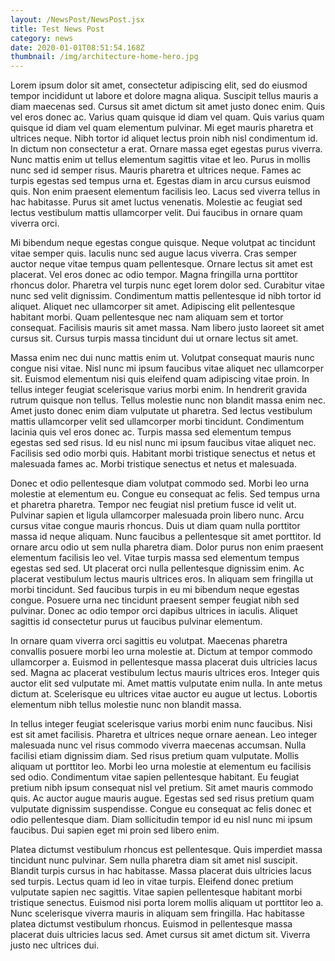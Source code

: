 ```yaml
---
layout: /NewsPost/NewsPost.jsx
title: Test News Post
category: news
date: 2020-01-01T08:51:54.168Z
thumbnail: /img/architecture-home-hero.jpg
---
```

Lorem ipsum dolor sit amet, consectetur adipiscing elit, sed do eiusmod tempor incididunt ut labore et dolore magna aliqua. Suscipit tellus mauris a diam maecenas sed. Cursus sit amet dictum sit amet justo donec enim. Quis vel eros donec ac. Varius quam quisque id diam vel quam. Quis varius quam quisque id diam vel quam elementum pulvinar. Mi eget mauris pharetra et ultrices neque. Nibh tortor id aliquet lectus proin nibh nisl condimentum id. In dictum non consectetur a erat. Ornare massa eget egestas purus viverra. Nunc mattis enim ut tellus elementum sagittis vitae et leo. Purus in mollis nunc sed id semper risus. Mauris pharetra et ultrices neque. Fames ac turpis egestas sed tempus urna et. Egestas diam in arcu cursus euismod quis. Non enim praesent elementum facilisis leo. Lacus sed viverra tellus in hac habitasse. Purus sit amet luctus venenatis. Molestie ac feugiat sed lectus vestibulum mattis ullamcorper velit. Dui faucibus in ornare quam viverra orci.

Mi bibendum neque egestas congue quisque. Neque volutpat ac tincidunt vitae semper quis. Iaculis nunc sed augue lacus viverra. Cras semper auctor neque vitae tempus quam pellentesque. Ornare lectus sit amet est placerat. Vel eros donec ac odio tempor. Magna fringilla urna porttitor rhoncus dolor. Pharetra vel turpis nunc eget lorem dolor sed. Curabitur vitae nunc sed velit dignissim. Condimentum mattis pellentesque id nibh tortor id aliquet. Aliquet nec ullamcorper sit amet. Adipiscing elit pellentesque habitant morbi. Quam pellentesque nec nam aliquam sem et tortor consequat. Facilisis mauris sit amet massa. Nam libero justo laoreet sit amet cursus sit. Cursus turpis massa tincidunt dui ut ornare lectus sit amet.

Massa enim nec dui nunc mattis enim ut. Volutpat consequat mauris nunc congue nisi vitae. Nisl nunc mi ipsum faucibus vitae aliquet nec ullamcorper sit. Euismod elementum nisi quis eleifend quam adipiscing vitae proin. In tellus integer feugiat scelerisque varius morbi enim. In hendrerit gravida rutrum quisque non tellus. Tellus molestie nunc non blandit massa enim nec. Amet justo donec enim diam vulputate ut pharetra. Sed lectus vestibulum mattis ullamcorper velit sed ullamcorper morbi tincidunt. Condimentum lacinia quis vel eros donec ac. Turpis massa sed elementum tempus egestas sed sed risus. Id eu nisl nunc mi ipsum faucibus vitae aliquet nec. Facilisis sed odio morbi quis. Habitant morbi tristique senectus et netus et malesuada fames ac. Morbi tristique senectus et netus et malesuada.

Donec et odio pellentesque diam volutpat commodo sed. Morbi leo urna molestie at elementum eu. Congue eu consequat ac felis. Sed tempus urna et pharetra pharetra. Tempor nec feugiat nisl pretium fusce id velit ut. Pulvinar sapien et ligula ullamcorper malesuada proin libero nunc. Arcu cursus vitae congue mauris rhoncus. Duis ut diam quam nulla porttitor massa id neque aliquam. Nunc faucibus a pellentesque sit amet porttitor. Id ornare arcu odio ut sem nulla pharetra diam. Dolor purus non enim praesent elementum facilisis leo vel. Vitae turpis massa sed elementum tempus egestas sed sed. Ut placerat orci nulla pellentesque dignissim enim. Ac placerat vestibulum lectus mauris ultrices eros. In aliquam sem fringilla ut morbi tincidunt. Sed faucibus turpis in eu mi bibendum neque egestas congue. Posuere urna nec tincidunt praesent semper feugiat nibh sed pulvinar. Donec ac odio tempor orci dapibus ultrices in iaculis. Aliquet sagittis id consectetur purus ut faucibus pulvinar elementum.

In ornare quam viverra orci sagittis eu volutpat. Maecenas pharetra convallis posuere morbi leo urna molestie at. Dictum at tempor commodo ullamcorper a. Euismod in pellentesque massa placerat duis ultricies lacus sed. Magna ac placerat vestibulum lectus mauris ultrices eros. Integer quis auctor elit sed vulputate mi. Amet mattis vulputate enim nulla. In ante metus dictum at. Scelerisque eu ultrices vitae auctor eu augue ut lectus. Lobortis elementum nibh tellus molestie nunc non blandit massa.

In tellus integer feugiat scelerisque varius morbi enim nunc faucibus. Nisi est sit amet facilisis. Pharetra et ultrices neque ornare aenean. Leo integer malesuada nunc vel risus commodo viverra maecenas accumsan. Nulla facilisi etiam dignissim diam. Sed risus pretium quam vulputate. Mollis aliquam ut porttitor leo. Morbi leo urna molestie at elementum eu facilisis sed odio. Condimentum vitae sapien pellentesque habitant. Eu feugiat pretium nibh ipsum consequat nisl vel pretium. Sit amet mauris commodo quis. Ac auctor augue mauris augue. Egestas sed sed risus pretium quam vulputate dignissim suspendisse. Congue eu consequat ac felis donec et odio pellentesque diam. Diam sollicitudin tempor id eu nisl nunc mi ipsum faucibus. Dui sapien eget mi proin sed libero enim.

Platea dictumst vestibulum rhoncus est pellentesque. Quis imperdiet massa tincidunt nunc pulvinar. Sem nulla pharetra diam sit amet nisl suscipit. Blandit turpis cursus in hac habitasse. Massa placerat duis ultricies lacus sed turpis. Lectus quam id leo in vitae turpis. Eleifend donec pretium vulputate sapien nec sagittis. Vitae sapien pellentesque habitant morbi tristique senectus. Euismod nisi porta lorem mollis aliquam ut porttitor leo a. Nunc scelerisque viverra mauris in aliquam sem fringilla. Hac habitasse platea dictumst vestibulum rhoncus. Euismod in pellentesque massa placerat duis ultricies lacus sed. Amet cursus sit amet dictum sit. Viverra justo nec ultrices dui.
